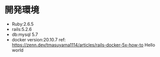 # 開発環境
- Ruby:2.6.5
- rails:5.2.6
- db:mysql 5.7
- docker version:20.10.7
ref: https://zenn.dev/tmasuyama1114/articles/rails-docker-5x-how-to
Hello world